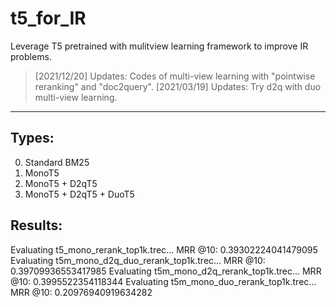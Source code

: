 # t5_for_IR
Leverage T5 pretrained with mulitview learning framework to improve IR problems.

> [2021/12/20] Updates: Codes of multi-view learning with "pointwise reranking" and "doc2query".
> [2021/03/19] Updates: Try d2q with duo multi-view learning.

<hr/>

## Types:
0. Standard BM25
1. MonoT5
2. MonoT5 + D2qT5
3. MonoT5 + D2qT5 + DuoT5


## Results:
Evaluating t5_mono_rerank_top1k.trec...
MRR @10: 0.39302224041479095
Evaluating t5m_mono_d2q_duo_rerank_top1k.trec...
MRR @10: 0.39709936553417985
Evaluating t5m_mono_d2q_rerank_top1k.trec...
MRR @10: 0.3995522354118344
Evaluating t5m_mono_duo_rerank_top1k.trec...
MRR @10: 0.20976940919634282

